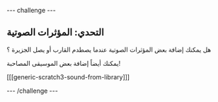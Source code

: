 --- challenge ---

## التحدي: المؤثرات الصوتية

هل يمكنك إضافة بعض المؤثرات الصوتية عندما يصطدم القارب أو يصل الجزيرة ؟

يمكنك أيضاً إضافة بعض الموسيقى المصاحبة!

[[[generic-scratch3-sound-from-library]]]

--- /challenge ---